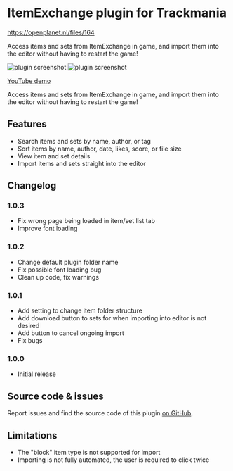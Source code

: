 # ItemExchange plugin for Trackmania

https://openplanet.nl/files/164

Access items and sets from ItemExchange in game, and import them into the editor without having to restart the game!

![plugin screenshot](https://github.com/ruurdbijlsma/tm-item-exchange/blob/main/.gh/settab.png?raw=true)
![plugin screenshot](https://github.com/ruurdbijlsma/tm-item-exchange/blob/main/.gh/IXScreenshot.png?raw=true)

[YouTube demo](https://www.youtube.com/watch?v=cBxrbqqXsrQ)

Access items and sets from ItemExchange in game, and import them into the editor without having to restart the game!

## Features
* Search items and sets by name, author, or tag
* Sort items by name, author, date, likes, score, or file size
* View item and set details
* Import items and sets straight into the editor

## Changelog

### 1.0.3
* Fix wrong page being loaded in item/set list tab
* Improve font loading

### 1.0.2
* Change default plugin folder name
* Fix possible font loading bug
* Clean up code, fix warnings

### 1.0.1
* Add setting to change item folder structure
* Add download button to sets for when importing into editor is not desired
* Add button to cancel ongoing import
* Fix bugs

### 1.0.0
* Initial release

## Source code & issues
Report issues and find the source code of this plugin [on GitHub](https://github.com/RuurdBijlsma/tm-item-exchange).

## Limitations
* The "block" item type is not supported for import
* Importing is not fully automated, the user is required to click twice
